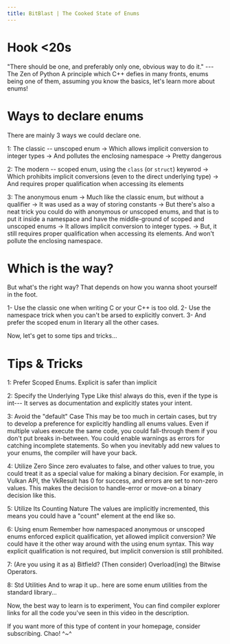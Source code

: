 ```yaml
---
title: BitBlast | The Cooked State of Enums
---
```


# Hook <20s
"There should be one, and preferably only one, obvious way to do it." --- The Zen of Python
A principle which C++ defies in many fronts, enums being one of them, 
assuming you know the basics, let's learn more about enums!

# Ways to declare enums
There are mainly 3 ways we could declare one.

1: The classic -- unscoped enum
-> Which allows implicit conversion to integer types
-> And pollutes the enclosing namespace
-> Pretty dangerous

2: The modern -- scoped enum, using the `class` (or `struct`) keywrod
-> Which prohibits implicit conversions (even to the direct underlying type)
-> And requires proper qualification when accessing its elements

3: The anonymous enum
-> Much like the classic enum, but without a qualifier
-> It was used as a way of storing constants
-> But there's also a neat trick you could do with anonymous or unscoped enums, and that is to put it inside a namespace and have the middle-ground of scoped and unscoped enums
    -> It allows implicit conversion to integer types.
    -> But, it still requires proper qualification when accessing its elements. And won't pollute the enclosing namespace.

# Which is the way?
But what's the right way?
That depends on how you wanna shoot yourself in the foot.

1- Use the classic one when writing C or your C++ is too old.
2- Use the namespace trick when you can't be arsed to explicitly convert.
3- And prefer the scoped enum in literary all the other cases.

Now, let's get to some tips and tricks...
# Tips & Tricks
1: Prefer Scoped Enums.
Explicit is safer than implicit

2: Specify the Underlying Type
Like this! always do this, even if the type is int--- It serves as documentation and explicitly states your intent.

3: Avoid the "default" Case 
This may be too much in certain cases, but try to develop a preference for explicitly handling all enums values.
Even if multiple values execute the same code, you could fall-through them if you don't put breaks in-between.
You could enable warnings as errors for catching incomplete statements.
So when you inevitably add new values to your enums, the compiler will have your back.

4: Utilize Zero
Since zero evaluates to false, and other values to true, you could treat it as a special value for making a binary decision.
For example, in Vulkan API, the VkResult has 0 for success, and errors are set to non-zero values.
This makes the decision to handle-error or move-on a binary decision like this.

5: Utilize Its Counting Nature
The values are implicitly incremented, this means you could have a "count" element at the end like so.

6: Using enum
Remember how namespaced anonymous or unscoped enums enforced explicit qualification, yet allowed implicit conversion?
We could have it the other way around with the using enum syntax.
This way explicit qualification is not required, but implicit conversion is still prohibited.

7: (Are you using it as a) Bitfield? (Then consider) Overload(ing) the Bitwise Operators.

8: Std Utilities
And to wrap it up.. here are some enum utilities from the standard library...

Now, the best way to learn is to experiment, 
You can find compiler explorer links for all the code you've seen in this video in the description.

If you want more of this type of content in your homepage, consider subscribing. Chao! ^~^


